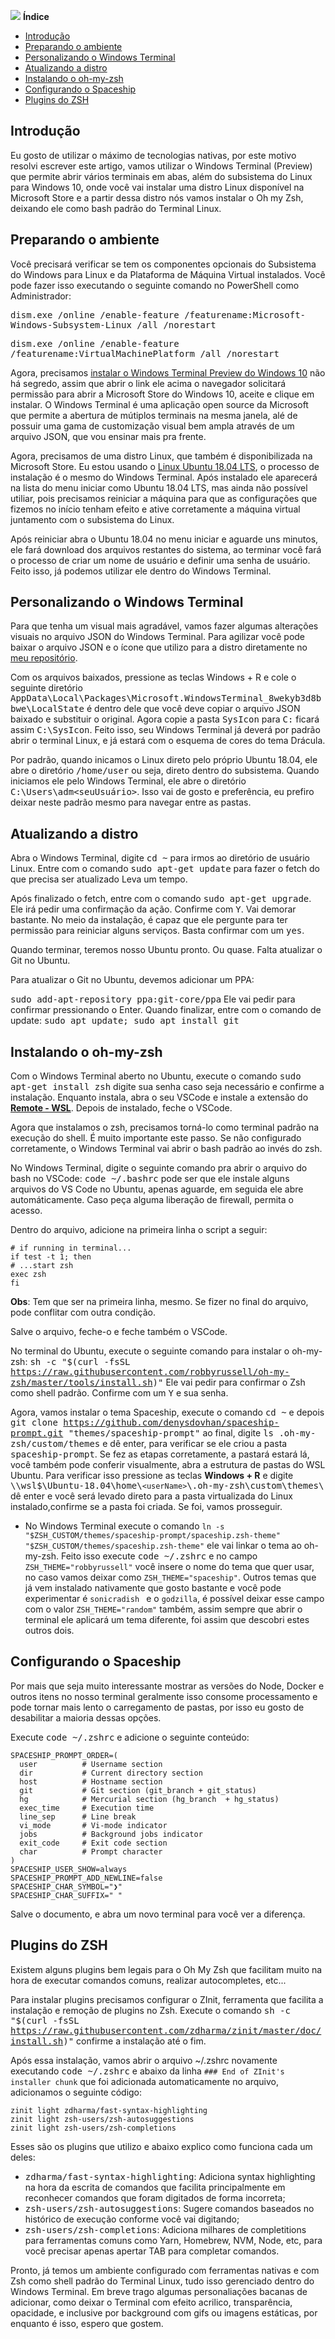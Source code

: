 ![](/fundo.png)
**Índice**   

- [Introdução](#introdu%c3%a7%c3%a3o)
- [Preparando o ambiente](#preparando-o-ambiente)
- [Personalizando o Windows Terminal](#personalizando-o-windows-terminal)
- [Atualizando a distro](#atualizando-a-distro)
- [Instalando o oh-my-zsh](#instalando-o-oh-my-zsh)
- [Configurando o Spaceship](#configurando-o-spaceship)
- [Plugins do ZSH](#plugins-do-zsh)

## Introdução

Eu gosto de utilizar o máximo de tecnologias nativas, por este motivo resolvi escrever este artigo, vamos utilizar o Windows Terminal (Preview) que permite abrir vários terminais em abas, além do subsistema do Linux para Windows 10, onde você vai instalar uma distro Linux disponível na Microsoft Store e a partir dessa distro nós vamos instalar o Oh my Zsh, deixando ele como bash padrão do Terminal Linux.

## Preparando o ambiente

Você precisará verificar se tem os componentes opcionais do Subsistema do Windows para Linux e da Plataforma de Máquina Virtual instalados. Você pode fazer isso executando o seguinte comando no PowerShell como Administrador:

<kbd>dism.exe /online /enable-feature /featurename:Microsoft-Windows-Subsystem-Linux /all /norestart</kbd>

<kbd>dism.exe /online /enable-feature /featurename:VirtualMachinePlatform /all /norestart</kbd>

Agora, precisamos [instalar o Windows Terminal Preview do Windows 10](https://www.microsoft.com/pt-br/p/windows-terminal-preview/9n0dx20hk701?activetab=pivot:overviewtab "Baixar Windows Terminal Preview") não há segredo, assim que abrir o link ele acima o navegador solicitará permissão para abrir a Microsoft Store do Windows 10, aceite e clique em instalar. O Windows Terminal é uma aplicação open source da Microsoft que permite a abertura de mútiplos terminais na mesma janela, alé de possuir uma gama de customização visual bem ampla através de um arquivo JSON, que vou ensinar mais pra frente. 

Agora, precisamos de uma distro Linux, que também é disponibilizada na Microsoft Store. Eu estou usando o [Linux Ubuntu 18.04 LTS](https://www.microsoft.com/pt-br/p/ubuntu-1804-lts/9n9tngvndl3q?activetab=pivot:overviewtab "Baixar Linux Ubuntu 18.04 LTS"), o processo de instalação é o mesmo do Windows Terminal. Após instalado ele aparecerá na lista do menu iniciar como Ubuntu 18.04 LTS, mas ainda não possível utiliar, pois precisamos reiniciar a máquina para que as configurações que fizemos no início tenham efeito e ative corretamente a máquina virtual juntamento com o subsistema do Linux.

Após reiniciar abra o Ubuntu 18.04 no menu iniciar e aguarde uns minutos, ele fará download dos arquivos restantes do sistema, ao terminar você fará o processo de criar um nome de usuário e definir uma senha de usuário. Feito isso, já podemos utilizar ele dentro do Windows Terminal.

## Personalizando o Windows Terminal

Para que tenha um visual mais agradável, vamos fazer algumas alterações visuais no arquivo JSON do Windows Terminal. Para agilizar você pode baixar o arquivo JSON e o ícone que utilizo para a distro diretamente no [meu repositório](https://github.com/ErickRock/oh-my-zsh-on-windows-terminal "Repositório - Oh My Zsh on Windows Terminal"). 
<p> Com os arquivos baixados, pressione as teclas Windows + R e cole o seguinte diretório
<kbd>AppData\Local\Packages\Microsoft.WindowsTerminal_8wekyb3d8bbwe\LocalState</kbd> é dentro dele que você deve copiar o arquivo JSON baixado e substituir o original. Agora copie a pasta <kbd>SysIcon</kbd> para <kbd>C:</kbd> ficará assim <kbd>C:\SysIcon</kbd>.
Feito isso, seu Windows Terminal já deverá por padrão abrir o terminal Linux, e já estará com o esquema de cores do tema Drácula. 

Por padrão, quando inicamos o Linux direto pelo próprio Ubuntu 18.04, ele abre o diretório <kbd>/home/user</kbd> ou seja, direto dentro do subsistema. Quando iniciamos ele pelo Windows Terminal, ele abre o diretório <kbd>C:\Users\adm\<seuUsuário></kbd>. Isso vai de gosto e preferência, eu prefiro deixar neste padrão mesmo para navegar entre as pastas. 

## Atualizando a distro

Abra o Windows Terminal, digite <kbd>cd ~</kbd> para irmos ao diretório de usuário Linux. Entre com o comando <kbd>sudo apt-get update</kbd> para fazer o fetch do que precisa ser atualizado Leva um tempo.

Após finalizado o fetch, entre com o comando <kbd>sudo apt-get upgrade</kbd>. Ele irá pedir uma confirmação da ação. Confirme com <kbd>Y</kbd>. Vai demorar bastante. No meio da instalação, é capaz que ele pergunte para ter permissão para reiniciar alguns serviços. Basta confirmar com um <kbd>yes</kbd>.

Quando terminar, teremos nosso Ubuntu pronto. Ou quase. Falta atualizar o Git no Ubuntu.

Para atualizar o Git no Ubuntu, devemos adicionar um PPA:

<kbd>sudo add-apt-repository ppa:git-core/ppa</kbd> Ele vai pedir para confirmar pressionando o Enter.
Quando finalizar, entre com o comando de update: <kbd>sudo apt update; sudo apt install git</kbd>

## Instalando o oh-my-zsh

Com o Windows Terminal aberto no Ubuntu, execute o comando <kbd>sudo apt-get install zsh</kbd> digite sua senha caso seja necessário e confirme a instalação. Enquanto instala, abra o seu VSCode e instale a extensão do [**Remote - WSL**](https://marketplace.visualstudio.com/items?itemName=ms-vscode-remote.remote-wsl "Remote - WSL Marktplace VsCode"). Depois de instalado, feche o VSCode.

Agora que instalamos o zsh, precisamos torná-lo como terminal padrão na execução do shell. É muito importante este passo. Se não configurado corretamente, o Windows Terminal vai abrir o bash padrão ao invés do zsh.

No Windows Terminal, digite o seguinte comando pra abrir o arquivo do bash no VSCode: <kbd>code ~/.bashrc</kbd> pode ser que ele instale alguns arquivos do VS Code no Ubuntu, apenas aguarde, em seguida ele abre automáticamente. Caso peça alguma liberação de firewall, permita o acesso.

Dentro do arquivo, adicione na primeira linha o script a seguir:
```
# if running in terminal...
if test -t 1; then
# ...start zsh
exec zsh
fi
```

**Obs**: Tem que ser na primeira linha, mesmo. Se fizer no final do arquivo, pode conflitar com outra condição.

Salve o arquivo, feche-o e feche também o VSCode.

No terminal do Ubuntu, execute o seguinte comando para instalar o oh-my-zsh: <kbd>sh -c "$(curl -fsSL https://raw.githubusercontent.com/robbyrussell/oh-my-zsh/master/tools/install.sh)"</kbd> Ele vai pedir para confirmar o Zsh como shell padrão. Confirme com um <kbd>Y</kbd> e sua senha.

Agora, vamos instalar o tema Spaceship, execute o comando <kbd>cd ~</kbd> e depois <kbd>git clone https://github.com/denysdovhan/spaceship-prompt.git "themes/spaceship-prompt"</kbd> ao final, digite <kbd>ls .oh-my-zsh/custom/themes</kbd> e dê enter, para verificar se ele criou a pasta <kbd>spaceship-prompt</kbd>. Se fez as etapas corretamente, a pastará estará lá, você também pode conferir visualmente, abra a estrutura de pastas do WSL Ubuntu. Para verificar isso pressione as teclas **Windows + R** e digite <kbd>\\\wsl$\Ubuntu-18.04\home\\`<userName>`\\.oh-my-zsh\\custom\themes\\</kbd> dê enter e você será levado direto para a pasta virtualizada do Linux instalado,confirme se a pasta foi criada. Se foi, vamos prosseguir.
- No Windows Terminal execute o comando <kbd>`ln -s "$ZSH_CUSTOM/themes/spaceship-prompt/spaceship.zsh-theme" "$ZSH_CUSTOM/themes/spaceship.zsh-theme"`</kbd> ele vai linkar o tema ao oh-my-zsh. Feito isso execute <kbd>code ~/.zshrc</kbd> e no campo `ZSH_THEME="robbyrussell"` você insere o nome do tema que quer usar, no caso vamos deixar como <kbd>`ZSH_THEME="spaceship"`</kbd>. Outros temas que já vem instalado nativamente que gosto bastante e você pode experimentar é `sonicradish ` e o `godzilla`, é possível deixar esse campo com o valor `ZSH_THEME="random"` também, assim sempre que abrir o terminal ele aplicará um tema diferente, foi assim que descobri estes outros dois.

## Configurando o Spaceship
Por mais que seja muito interessante mostrar as versões do Node, Docker e outros itens no nosso terminal geralmente isso consome processamento e pode tornar mais lento o carregamento de pastas, por isso eu gosto de desabilitar a maioria dessas opções.

Execute <kbd>code ~/.zshrc</kbd> e adicione o seguinte conteúdo:
```
SPACESHIP_PROMPT_ORDER=(
  user          # Username section
  dir           # Current directory section
  host          # Hostname section
  git           # Git section (git_branch + git_status)
  hg            # Mercurial section (hg_branch  + hg_status)
  exec_time     # Execution time
  line_sep      # Line break
  vi_mode       # Vi-mode indicator
  jobs          # Background jobs indicator
  exit_code     # Exit code section
  char          # Prompt character
)
SPACESHIP_USER_SHOW=always
SPACESHIP_PROMPT_ADD_NEWLINE=false
SPACESHIP_CHAR_SYMBOL="❯"
SPACESHIP_CHAR_SUFFIX=" "
```
Salve o documento, e abra um novo terminal para você ver a diferença.

## Plugins do ZSH
Existem alguns plugins bem legais para o Oh My Zsh que facilitam muito na hora de executar comandos comuns, realizar autocompletes, etc...

Para instalar plugins precisamos configurar o ZInit, ferramenta que facilita a instalação e remoção de plugins no Zsh. Execute o comando <kbd>sh -c "$(curl -fsSL https://raw.githubusercontent.com/zdharma/zinit/master/doc/install.sh)"</kbd> confirme a instalação até o fim.

Após essa instalação, vamos abrir o arquivo ~/.zshrc novamente executando <kbd>code ~/.zshrc</kbd> e abaixo da linha `### End of ZInit's installer chunk` que foi adicionada automaticamente no arquivo, adicionamos o seguinte código:
```
zinit light zdharma/fast-syntax-highlighting
zinit light zsh-users/zsh-autosuggestions
zinit light zsh-users/zsh-completions
```

Esses são os plugins que utilizo e abaixo explico como funciona cada um deles:

- <kbd>zdharma/fast-syntax-highlighting</kbd>: Adiciona syntax highlighting na hora da escrita de comandos que facilita principalmente em reconhecer comandos que foram digitados de forma incorreta;
- <kbd>zsh-users/zsh-autosuggestions</kbd>: Sugere comandos baseados no histórico de execução conforme você vai digitando;
- <kbd>zsh-users/zsh-completions</kbd>: Adiciona milhares de completitions para ferramentas comuns como Yarn, Homebrew, NVM, Node, etc, para você precisar apenas apertar TAB para completar comandos.

Pronto, já temos um ambiente configurado com ferramentas nativas e com Zsh como shell padrão do Terminal Linux, tudo isso gerenciado dentro do Windows Terminal. Em breve trago algumas personaliações bacanas de adicionar, como deixar o Terminal com efeito acrilico, transparência, opacidade, e inclusive por background com gifs ou imagens estáticas, por enquanto é isso, espero que gostem.
